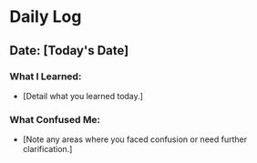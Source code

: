 # Daily Log

## Date: [Today's Date]

### What I Learned:
- [Detail what you learned today.]

### What Confused Me:
- [Note any areas where you faced confusion or need further clarification.]
